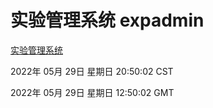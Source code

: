 # 实验管理系统 expadmin
[实验管理系统](http://59.174.26.83:56808/expadmin-782313d2-e1b1-4ea7-932e-3a55e6a1a4d0/)

2022年 05月 29日 星期日 20:50:02 CST

2022年 05月 29日 星期日 12:50:02 GMT
